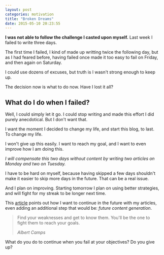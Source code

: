 ```yaml
---
layout: post
categories: motivation
title: "Broken Dreams"
date: 2015-05-10 20:23:55
---
```


**I was not able to follow the challenge I casted upon myself.** Last week I failed to write three days.

The first time I failed, I kind of made up writting twice the following day, but as I had feared before, having failed once made it too easy to fail on Friday, and then again on Saturday.

I could use dozens of excuses, but truth is I wasn't strong enough to keep up.

The decision now is what to do now. Have I lost it all?

## What do I do when I failed?

Well, I could simply let it go. I could stop writing and made this effort I did purely anecdotical. But I don't want that.

I want the moment I decided to change my life, and start this blog, to last. To change my life.

I won't give up this easily. I want to reach my goal, and I want to even improve how I am doing this.

_I will compensate this two days without content by writing two articles on Monday and two on Tuesday._

I have to be hard on myself, because having skipped a few days shouldn't make it easier to skip more days in the future. That can be a real issue.

And I plan on improving. Starting tomorrow I plan on using better strategies, and will fight for my streak to be longer next time.

This [article](https://blog.bufferapp.com/idea-curation-get-more-ideas?utm_content=buffere1f92&utm_medium=social&utm_source=twitter.com&utm_campaign=buffer) points out how I want to continue in the future with my articles, even adding an additional step that would be: _future content generation_.

<blockquote><p>Find your weaknesses and get to know them. You'll be the one to fight them to reach your goals.</p><footer><cite>Albert Camps</cite></footer></blockquote>

What do you do to continue when you fail at your objectives? Do you give up?
